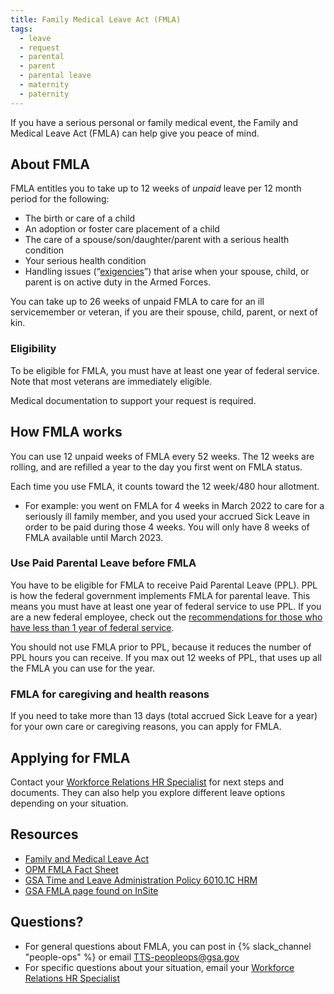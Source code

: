```yaml
---
title: Family Medical Leave Act (FMLA)
tags:
  - leave
  - request
  - parental
  - parent
  - parental leave
  - maternity
  - paternity
---
```

If you have a serious personal or family medical event, the Family and Medical Leave Act (FMLA) can help give you peace of mind. 

## About FMLA

FMLA entitles you to take up to 12 weeks of *unpaid* leave per 12 month period for the following:

* The birth or care of a child  
* An adoption or foster care placement of a child  
* The care of a spouse/son/daughter/parent with a serious health condition  
* Your serious health condition  
* Handling issues (“[exigencies](https://www.opm.gov/policy-data-oversight/pay-leave/leave-administration/fact-sheets/family-and-medical-leave-qualifying-exigency-leave/\#:\~:text=Categories%20of%20Qualifying%20Exigencies)”) that arise when your spouse, child, or parent is on active duty in the Armed Forces.

You can take up to 26 weeks of unpaid FMLA to care for an ill servicemember or veteran, if you are their spouse, child, parent, or next of kin. 

### Eligibility

To be eligible for FMLA, you must have at least one year of federal service. Note that most veterans are immediately eligible. 

Medical documentation to support your request is required.

## How FMLA works

You can use 12 unpaid weeks of FMLA every 52 weeks. The 12 weeks are rolling, and are refilled a year to the day you first went on FMLA status.

Each time you use FMLA, it counts toward the 12 week/480 hour allotment. 

* For example: you went on FMLA for 4 weeks in March 2022 to care for a seriously ill family member, and you used your accrued Sick Leave in order to be paid during those 4 weeks. You will only have 8 weeks of FMLA available until March 2023\.

### Use Paid Parental Leave before FMLA

You have to be eligible for FMLA to receive Paid Parental Leave (PPL). PPL is how the federal government implements FMLA for parental leave. This means you must have at least one year of federal service to use PPL. If you are a new federal employee, check out the [recommendations for those who have less than 1 year of federal service](https://docs.google.com/document/d/1I82lrWKkJX\_t7DocCYkbZSLFpHLLP\_HlwXWLgzzLFXk/edit\#).

You should not use FMLA prior to PPL, because it reduces the number of PPL hours you can receive. If you max out 12 weeks of PPL, that uses up all the FMLA you can use for the year.

### FMLA for caregiving and health reasons

If you need to take more than 13 days (total accrued Sick Leave for a year) for your own care or caregiving reasons, you can apply for FMLA. 

## Applying for FMLA

Contact your [Workforce Relations HR Specialist](https://docs.google.com/document/d/15glvq9UakKUN8XTRTa6gRkhBHm2whhQyAGmf8ibTtBs/edit) for next steps and documents. They can also help you explore different leave options depending on your situation.

## Resources

* [Family and Medical Leave Act](https://www.dol.gov/agencies/whd/fmla)  
* [OPM FMLA Fact Sheet](https://www.opm.gov/policy-data-oversight/pay-leave/leave-administration/fact-sheets/family-and-medical-leave/)   
* [GSA Time and Leave Administration Policy 6010.1C HRM](https://insite.gsa.gov/directives-library/time-and-leave-administration-policy-2?term=time+and+leave+directive)  
* [GSA FMLA page found on InSite](https://insite.gsa.gov/employee-resources/hr-eeo-pay-and-leave/pay-and-leave/leave/family-and-medical-leave-act-of-1993?term=fmla) 

## Questions?

- For general questions about FMLA, you can post in  {% slack_channel "people-ops" %} or email [TTS-peopleops@gsa.gov](mailto:TTS-peopleops@gsa.gov)   
- For specific questions about your situation, email your [Workforce Relations HR Specialist](https://docs.google.com/document/d/15glvq9UakKUN8XTRTa6gRkhBHm2whhQyAGmf8ibTtBs/edit)
